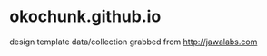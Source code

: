 okochunk.github.io
==================

design template
data/collection grabbed from http://jawalabs.com 
